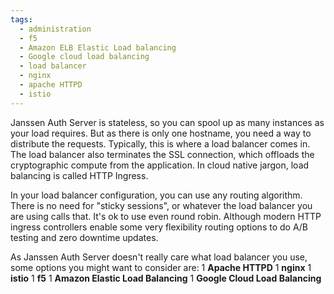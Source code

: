 ```yaml
---
tags:
  - administration
  - f5
  - Amazon ELB Elastic Load balancing
  - Google cloud load balancing
  - load balancer
  - nginx
  - apache HTTPD
  - istio
---
```


Janssen Auth Server is stateless, so you can spool up as many instances as your
load requires. But as there is only one hostname, you need a way to distribute
the requests. Typically, this is where a load balancer comes in.  The load
balancer also terminates the SSL connection, which offloads the cryptographic
compute from the application. In cloud native jargon, load balancing is called
HTTP Ingress.

In your load balancer configuration, you can use any routing algorithm. There
is no need for "sticky sessions", or whatever the load balancer you are using
calls that. It's ok to use even round robin. Although modern HTTP ingress
controllers enable some very flexibility routing options to do A/B testing
and zero downtime updates.

As Janssen Auth Server doesn't really care what load balancer you use, some
options you might want to consider are:
1 **Apache HTTPD**
1 **nginx**
1 **istio**
1 **f5**
1 **Amazon Elastic Load Balancing**
1 **Google Cloud Load Balancing**
